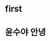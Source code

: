 # first
<!DOCTYPE html>
<html lang="ko">
<head>
    <meta charset="UTF-8">
    <meta http-equiv="X-UA-Compatible" content="IE=edge">
    <meta name="viewport" content="width=device-width, initial-scale=1.0">
    <title>내가 처음 만드는 html문서</title>
</head>
<body>
    <h1>윤수야 안녕</h1>
</body>
</html>
